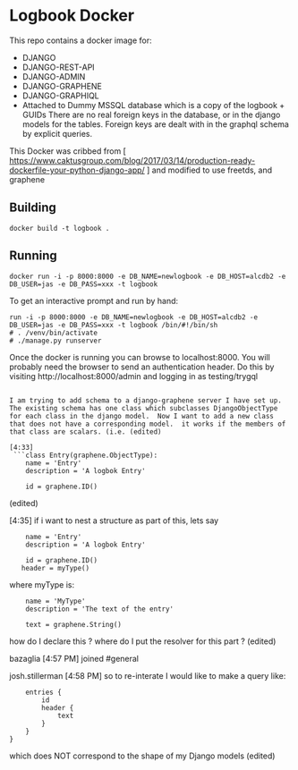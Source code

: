 # Logbook Docker
This repo contains a docker image for:
  * DJANGO
  * DJANGO-REST-API
  * DJANGO-ADMIN
  * DJANGO-GRAPHENE
  * DJANGO-GRAPHIQL
  * Attached to Dummy MSSQL database which is a copy of the logbook + GUIDs
There are no real foreign keys in the database, or in the django models for the
tables.  Foreign keys are dealt with in the graphql schema by explicit queries.

This Docker was cribbed from [ https://www.caktusgroup.com/blog/2017/03/14/production-ready-dockerfile-your-python-django-app/ ]
and modified to use freetds, and graphene

## Building
```shell
docker build -t logbook .
```
## Running
```shell
docker run -i -p 8000:8000 -e DB_NAME=newlogbook -e DB_HOST=alcdb2 -e DB_USER=jas -e DB_PASS=xxx -t logbook 
```
To get an interactive prompt and run by hand:
```shell
run -i -p 8000:8000 -e DB_NAME=newlogbook -e DB_HOST=alcdb2 -e DB_USER=jas -e DB_PASS=xxx -t logbook /bin/#!/bin/sh
# . /venv/bin/activate
# ./manage.py runserver
```
Once the docker is running you can browse to localhost:8000.  You will probably need the browser to send an authentication header.  Do this by visiting http://localhost:8000/admin
and logging in as testing/trygql


``` Question to slack 

I am trying to add schema to a django-graphene server I have set up.  The existing schema has one class which subclasses DjangoObjectType for each class in the django model.  Now I want to add a new class that does not have a corresponding model.  it works if the members of that class are scalars. (i.e. (edited)

[4:33] 
 ```class Entry(graphene.ObjectType):
    name = 'Entry'
    description = 'A logbok Entry'

    id = graphene.ID()
```
(edited)

[4:35] 
if i want to nest a structure as part of this, lets say
```class Entry(graphene.ObjectType):
    name = 'Entry'
    description = 'A logbok Entry'

    id = graphene.ID()
   header = myType()
```
where myType is:
```class myType(graphene.ObjectType):
    name = 'MyType'
    description = 'The text of the entry'

    text = graphene.String()
```
how do I declare this ?
where do I put the resolver for this part ? (edited)

bazaglia [4:57 PM] 
joined #general

josh.stillerman [4:58 PM] 
so to re-interate I would like to make a query like:
```{
    entries {
        id
        header {
            text
        }
    }
}
```
which does NOT correspond to the shape of my Django models (edited)
```
